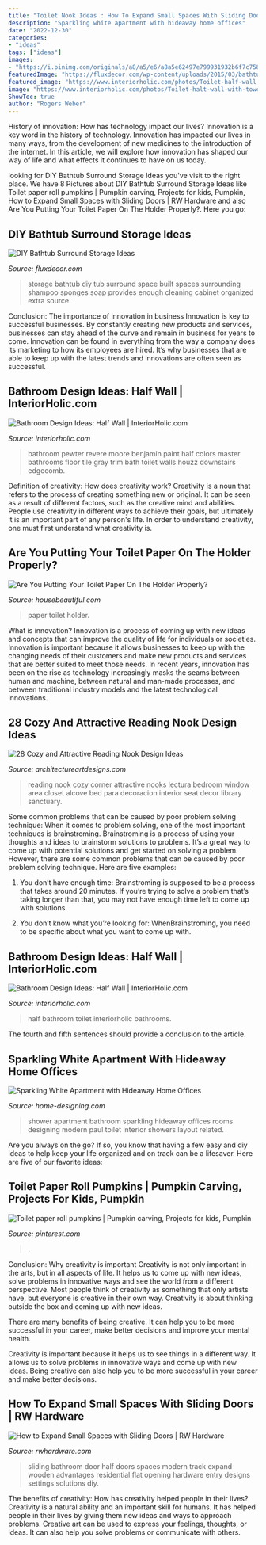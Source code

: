 ```yaml
---
title: "Toilet Nook Ideas : How To Expand Small Spaces With Sliding Doors"
description: "Sparkling white apartment with hideaway home offices"
date: "2022-12-30"
categories:
- "ideas"
tags: ["ideas"]
images:
- "https://i.pinimg.com/originals/a8/a5/e6/a8a5e62497e799931932b6f7c7580978.jpg"
featuredImage: "https://fluxdecor.com/wp-content/uploads/2015/03/bathtub-storage-ideas/3-bathtub-surround-storage-ideas.jpg"
featured_image: "https://www.interiorholic.com/photos/Toilet-half-wall.jpg"
image: "https://www.interiorholic.com/photos/Toilet-halt-wall-with-towel-hanger.jpg"
ShowToc: true
author: "Rogers Weber"
---
```



History of innovation: How has technology impact our lives?
Innovation is a key word in the history of technology. Innovation has impacted our lives in many ways, from the development of new medicines to the introduction of the internet. In this article, we will explore how innovation has shaped our way of life and what effects it continues to have on us today.

	

		
looking for DIY Bathtub Surround Storage Ideas you've visit to the right place. We have 8 Pictures about DIY Bathtub Surround Storage Ideas like Toilet paper roll pumpkins | Pumpkin carving, Projects for kids, Pumpkin, How to Expand Small Spaces with Sliding Doors | RW Hardware and also Are You Putting Your Toilet Paper On The Holder Properly?. Here you go:
		
    
## DIY Bathtub Surround Storage Ideas

<img loading=lazy src="https://fluxdecor.com/wp-content/uploads/2015/03/bathtub-storage-ideas/3-bathtub-surround-storage-ideas.jpg" onerror="this.onerror=null;this.src='https://tse4.mm.bing.net/th?id=OIP.Kz-ekh8-cfUGKSKc7hd7TAHaLH&amp;pid=15.1';" alt="DIY Bathtub Surround Storage Ideas">

_Source: fluxdecor.com_

>storage bathtub diy tub surround space built spaces surrounding shampoo sponges soap provides enough cleaning cabinet organized extra source. 

	

Conclusion: The importance of innovation in business
Innovation is key to successful businesses. By constantly creating new products and services, businesses can stay ahead of the curve and remain in business for years to come. Innovation can be found in everything from the way a company does its marketing to how its employees are hired. It’s why businesses that are able to keep up with the latest trends and innovations are often seen as successful.

    
## Bathroom Design Ideas: Half Wall | InteriorHolic.com

<img loading=lazy src="https://www.interiorholic.com/photos/Toilet-halt-wall-with-towel-hanger.jpg" onerror="this.onerror=null;this.src='https://tse3.mm.bing.net/th?id=OIP.Zsb-abygO1xIXluFae1FjAHaLH&amp;pid=15.1';" alt="Bathroom Design Ideas: Half Wall | InteriorHolic.com">

_Source: interiorholic.com_

>bathroom pewter revere moore benjamin paint half colors master bathrooms floor tile gray trim bath toilet walls houzz downstairs edgecomb. 

	

Definition of creativity: How does creativity work?
Creativity is a noun that refers to the process of creating something new or original. It can be seen as a result of different factors, such as the creative mind and abilities. People use creativity in different ways to achieve their goals, but ultimately it is an important part of any person's life. In order to understand creativity, one must first understand what creativity is.

    
## Are You Putting Your Toilet Paper On The Holder Properly?

<img loading=lazy src="https://hips.hearstapps.com/hmg-prod.s3.amazonaws.com/images/overunderpoll-index-v01-1536351642.png?crop=1.00xw:1.00xh;0,0&amp;resize=1200:*" onerror="this.onerror=null;this.src='https://tse2.mm.bing.net/th?id=OIP.FzumKwWibinAixX8baoZKgHaDt&amp;pid=15.1';" alt="Are You Putting Your Toilet Paper On The Holder Properly?">

_Source: housebeautiful.com_

>paper toilet holder. 

	

What is innovation?
Innovation is a process of coming up with new ideas and concepts that can improve the quality of life for individuals or societies. Innovation is important because it allows businesses to keep up with the changing needs of their customers and make new products and services that are better suited to meet those needs. In recent years, innovation has been on the rise as technology increasingly masks the seams between human and machine, between natural and man-made processes, and between traditional industry models and the latest technological innovations.

    
## 28 Cozy And Attractive Reading Nook Design Ideas

<img loading=lazy src="http://www.architectureartdesigns.com/wp-content/uploads/2013/11/1419.jpg" onerror="this.onerror=null;this.src='https://tse2.mm.bing.net/th?id=OIP.lOsaONUzO_p-findp4_bFQAAAA&amp;pid=15.1';" alt="28 Cozy and Attractive Reading Nook Design Ideas">

_Source: architectureartdesigns.com_

>reading nook cozy corner attractive nooks lectura bedroom window area closet alcove bed para decoracion interior seat decor library sanctuary. 

	

Some common problems that can be caused by poor problem solving technique:
When it comes to problem solving, one of the most important techniques is brainstroming. Brainstroming is a process of using your thoughts and ideas to brainstorm solutions to problems. It’s a great way to come up with potential solutions and get started on solving a problem. However, there are some common problems that can be caused by poor problem solving technique. Here are five examples:
1) You don’t have enough time: Brainstroming is supposed to be a process that takes around 20 minutes. If you’re trying to solve a problem that’s taking longer than that, you may not have enough time left to come up with solutions.

2) You don’t know what you’re looking for: WhenBrainstroming, you need to be specific about what you want to come up with.

    
## Bathroom Design Ideas: Half Wall | InteriorHolic.com

<img loading=lazy src="https://www.interiorholic.com/photos/Toilet-half-wall.jpg" onerror="this.onerror=null;this.src='https://tse2.mm.bing.net/th?id=OIP.P94dvEdMxBsc7cE3TWkX_wHaKk&amp;pid=15.1';" alt="Bathroom Design Ideas: Half Wall | InteriorHolic.com">

_Source: interiorholic.com_

>half bathroom toilet interiorholic bathrooms. 

	

The fourth and fifth sentences should provide a conclusion to the article.

    
## Sparkling White Apartment With Hideaway Home Offices

<img loading=lazy src="http://cdn.home-designing.com/wp-content/uploads/2014/05/21-Small-shower-room-600x800.jpg" onerror="this.onerror=null;this.src='https://tse1.mm.bing.net/th?id=OIP._5_i91Z23cEyH-UMJSr0bwHaJ4&amp;pid=15.1';" alt="Sparkling White Apartment with Hideaway Home Offices">

_Source: home-designing.com_

>shower apartment bathroom sparkling hideaway offices rooms designing modern paul toilet interior showers layout related. 

	

Are you always on the go? If so, you know that having a few easy and diy ideas to help keep your life organized and on track can be a lifesaver. Here are five of our favorite ideas: 

    
## Toilet Paper Roll Pumpkins | Pumpkin Carving, Projects For Kids, Pumpkin

<img loading=lazy src="https://i.pinimg.com/originals/a8/a5/e6/a8a5e62497e799931932b6f7c7580978.jpg" onerror="this.onerror=null;this.src='https://tse1.mm.bing.net/th?id=OIP.TZwHPRKuS4sQ7M3l2X8uRwHaJ4&amp;pid=15.1';" alt="Toilet paper roll pumpkins | Pumpkin carving, Projects for kids, Pumpkin">

_Source: pinterest.com_

>. 

	

Conclusion: Why creativity is important
Creativity is not only important in the arts, but in all aspects of life. It helps us to come up with new ideas, solve problems in innovative ways and see the world from a different perspective.
Most people think of creativity as something that only artists have, but everyone is creative in their own way. Creativity is about thinking outside the box and coming up with new ideas.

There are many benefits of being creative. It can help you to be more successful in your career, make better decisions and improve your mental health.

Creativity is important because it helps us to see things in a different way. It allows us to solve problems in innovative ways and come up with new ideas. Being creative can also help you to be more successful in your career and make better decisions.

    
## How To Expand Small Spaces With Sliding Doors | RW Hardware

<img loading=lazy src="https://www.rwhardware.com/wp-content/uploads/2015/09/modern-wooden-sliding-door1.jpg" onerror="this.onerror=null;this.src='https://tse2.mm.bing.net/th?id=OIP.W8Mfq4-dP4QoQcRNwlMqUgHaKo&amp;pid=15.1';" alt="How to Expand Small Spaces with Sliding Doors | RW Hardware">

_Source: rwhardware.com_

>sliding bathroom door half doors spaces modern track expand wooden advantages residential flat opening hardware entry designs settings solutions diy. 

	

The benefits of creativity: How has creativity helped people in their lives?
Creativity is a natural ability and an important skill for humans. It has helped people in their lives by giving them new ideas and ways to approach problems. Creative art can be used to express your feelings, thoughts, or ideas. It can also help you solve problems or communicate with others.

